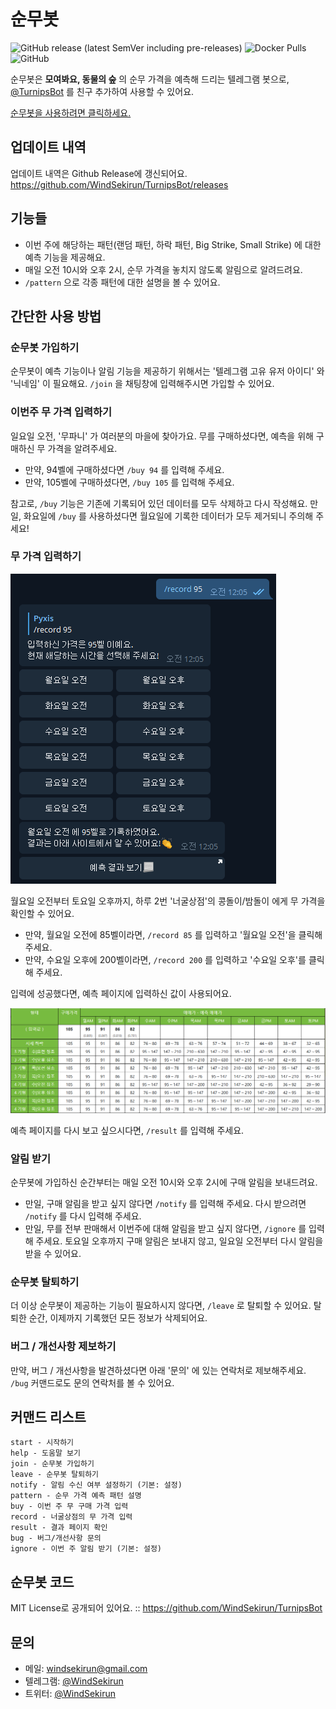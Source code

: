# 순무봇
![GitHub release (latest SemVer including pre-releases)](https://img.shields.io/github/v/release/WindSekirun/TurnipsBot?include_prereleases) ![Docker Pulls](https://img.shields.io/docker/pulls/windsekirun/turnipsbot) ![GitHub](https://img.shields.io/github/license/windsekirun/turnipsbot) 

순무봇은 **모여봐요, 동물의 숲** 의 순무 가격을 예측해 드리는 텔레그램 봇으로, [@TurnipsBot](http://t.me/turnips_bot) 를 친구 추가하여 사용할 수 있어요.

[순무봇을 사용하려면 클릭하세요.](http://t.me/turnips_bot)

## 업데이트 내역

업데이트 내역은 Github Release에 갱신되어요. https://github.com/WindSekirun/TurnipsBot/releases

## 기능들

* 이번 주에 해당하는 패턴(랜덤 패턴, 하락 패턴, Big Strike, Small Strike) 에 대한 예측 기능을 제공해요.
* 매일 오전 10시와 오후 2시, 순무 가격을 놓치지 않도록 알림으로 알려드려요.
* `/pattern` 으로 각종 패턴에 대한 설명을 볼 수 있어요.

## 간단한 사용 방법

### 순무봇 가입하기

순무봇이 예측 기능이나 알림 기능을 제공하기 위해서는 '텔레그램 고유 유저 아이디' 와 '닉네임' 이 필요해요. `/join` 을 채팅창에 입력해주시면 가입할 수 있어요.

### 이번주 무 가격 입력하기

일요일 오전, '무파니' 가 여러분의 마을에 찾아가요. 무를 구매하셨다면, 예측을 위해 구매하신 무 가격을 알려주세요.

* 만약, 94벨에 구매하셨다면 `/buy 94` 를 입력해 주세요.
* 만약, 105벨에 구매하셨다면, `/buy 105` 를 입력해 주세요.

참고로, `/buy` 기능은 기존에 기록되어 있던 데이터를 모두 삭제하고 다시 작성해요. 만일, 화요일에 `/buy` 를 사용하셨다면 월요일에 기록한 데이터가 모두 제거되니 주의해 주세요!

### 무 가격 입력하기

![](./record-pic.png)

월요일 오전부터 토요일 오후까지, 하루 2번 '너굴상점'의 콩돌이/밤돌이 에게 무 가격을 확인할 수 있어요.

* 만약, 월요일 오전에 85벨이라면, `/record 85` 를 입력하고 '월요일 오전'을 클릭해 주세요.
* 만약, 수요일 오후에 200벨이라면, `/record 200` 를 입력하고 '수요일 오후'를 클릭해 주세요.

입력에 성공했다면, 예측 페이지에 입력하신 값이 사용되어요.

![](./result-example.png)

예측 페이지를 다시 보고 싶으시다면, `/result` 를 입력해 주세요.

### 알림 받기

순무봇에 가입하신 순간부터는 매일 오전 10시와 오후 2시에 구매 알림을 보내드려요.

* 만일, 구매 알림을 받고 싶지 않다면 `/notify` 를 입력해 주세요. 다시 받으려면 `/notify` 를 다시 입력해 주세요.
* 만일, 무를 전부 판매해서 이번주에 대해 알림을 받고 싶지 않다면, `/ignore` 를 입력해 주세요. 토요일 오후까지 구매 알림은 보내지 않고, 일요일 오전부터 다시 알림을 받을 수 있어요.

### 순무봇 탈퇴하기

더 이상 순무봇이 제공하는 기능이 필요하시지 않다면, `/leave` 로 탈퇴할 수 있어요. 탈퇴한 순간, 이제까지 기록했던 모든 정보가 삭제되어요.

### 버그 / 개선사항 제보하기

만약, 버그 / 개선사항을 발견하셨다면 아래 '문의' 에 있는 연락처로 제보해주세요. `/bug` 커맨드로도 문의 연락처를 볼 수 있어요.

## 커맨드 리스트

```text
start - 시작하기
help - 도움말 보기
join - 순무봇 가입하기
leave - 순무봇 탈퇴하기
notify - 알림 수신 여부 설정하기 (기본: 설정)
pattern - 순무 가격 예측 패턴 설명
buy - 이번 주 무 구매 가격 입력
record - 너굴상점의 무 가격 입력
result - 결과 페이지 확인
bug - 버그/개선사항 문의
ignore - 이번 주 알림 받기 (기본: 설정)
```

## 순무봇 코드

MIT License로 공개되어 있어요. :: https://github.com/WindSekirun/TurnipsBot

## 문의

* 메일: windsekirun@gmail.com
* 텔레그램: [@WindSekirun](http://t.me/WindSekirun)
* 트위터: [@WindSekirun](https://twitter.com/WindSekirun)